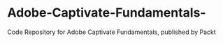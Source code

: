 # Adobe-Captivate-Fundamentals-
Code Repository for Adobe Captivate Fundamentals, published by Packt
